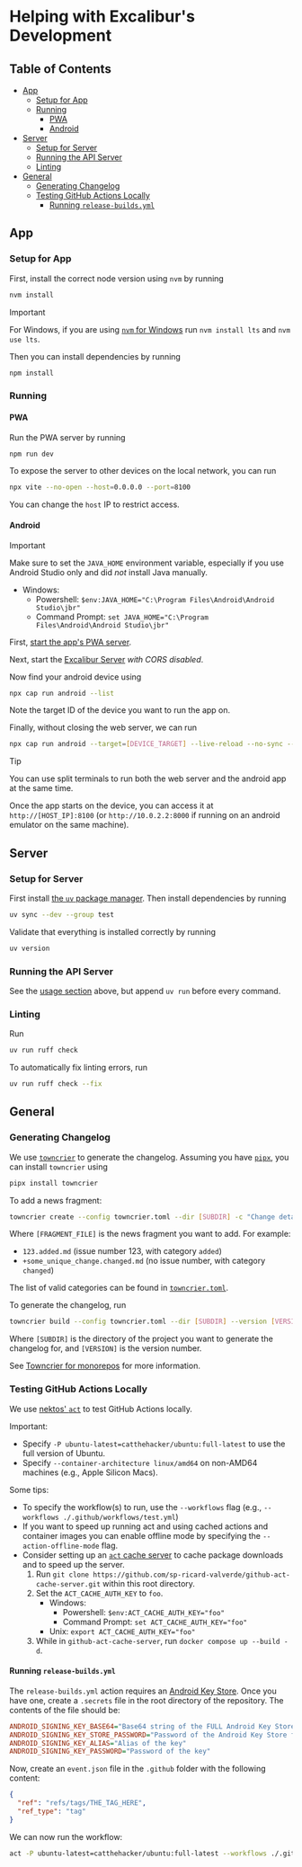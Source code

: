 # Helping with Excalibur's Development <!-- omit from toc -->

## Table of Contents <!-- omit from toc -->

- [App](#app)
  - [Setup for App](#setup-for-app)
  - [Running](#running)
    - [PWA](#pwa)
    - [Android](#android)
- [Server](#server)
  - [Setup for Server](#setup-for-server)
  - [Running the API Server](#running-the-api-server)
  - [Linting](#linting)
- [General](#general)
  - [Generating Changelog](#generating-changelog)
  - [Testing GitHub Actions Locally](#testing-github-actions-locally)
    - [Running `release-builds.yml`](#running-release-buildsyml)

## App

### Setup for App

First, install the correct node version using `nvm` by running

```bash
nvm install
```

> [!IMPORTANT]
> For Windows, if you are using [`nvm` for Windows](https://github.com/coreybutler/nvm-windows) run `nvm install lts` and `nvm use lts`.

Then you can install dependencies by running

```bash
npm install
```

### Running

#### PWA

Run the PWA server by running

```bash
npm run dev
```

To expose the server to other devices on the local network, you can run

```bash
npx vite --no-open --host=0.0.0.0 --port=8100
```

You can change the `host` IP to restrict access.

#### Android

> [!IMPORTANT]
> Make sure to set the `JAVA_HOME` environment variable, especially if you use Android Studio only and did _not_ install Java manually.
>
> - Windows:
>   - Powershell: `$env:JAVA_HOME="C:\Program Files\Android\Android Studio\jbr"`
>   - Command Prompt: `set JAVA_HOME="C:\Program Files\Android\Android Studio\jbr"`

First, [start the app's PWA server](#pwa).

Next, start the [Excalibur Server](../server/README.md) _with CORS disabled_.

Now find your android device using

```bash
npx cap run android --list
```

Note the target ID of the device you want to run the app on.

Finally, without closing the web server, we can run

```bash
npx cap run android --target=[DEVICE_TARGET] --live-reload --no-sync --port=8100 --host=[HOST_IP]
```

> [!TIP]
> You can use split terminals to run both the web server and the android app at the same time.

Once the app starts on the device, you can access it at `http://[HOST_IP]:8100` (or `http://10.0.2.2:8000` if running on an android emulator on the same machine).

## Server

### Setup for Server

First install [the `uv` package manager](https://docs.astral.sh/uv/). Then install dependencies by running

```bash
uv sync --dev --group test
```

Validate that everything is installed correctly by running

```bash
uv version
```

### Running the API Server

See the [usage section](#usage) above, but append `uv run` before every command.

### Linting

Run

```bash
uv run ruff check
```

To automatically fix linting errors, run

```bash
uv run ruff check --fix
```

## General

### Generating Changelog

We use [`towncrier`](https://github.com/twisted/towncrier) to generate the changelog. Assuming you have [`pipx`](https://pipx.pypa.io/stable/), you can install `towncrier` using

```bash
pipx install towncrier
```

To add a news fragment:

```bash
towncrier create --config towncrier.toml --dir [SUBDIR] -c "Change details go here" [FRAGMENT_FILE]
```

Where `[FRAGMENT_FILE]` is the news fragment you want to add. For example:

- `123.added.md` (issue number 123, with category `added`)
- `+some_unique_change.changed.md` (no issue number, with category `changed`)

The list of valid categories can be found in [`towncrier.toml`](./towncrier.toml).

To generate the changelog, run

```bash
towncrier build --config towncrier.toml --dir [SUBDIR] --version [VERSION]
```

Where `[SUBDIR]` is the directory of the project you want to generate the changelog for, and `[VERSION]` is the version number.

See [Towncrier for monorepos](https://towncrier.readthedocs.io/en/stable/monorepo.html) for more information.

### Testing GitHub Actions Locally

We use [nektos' `act`](https://github.com/nektar/act) to test GitHub Actions locally.

Important:

- Specify `-P ubuntu-latest=catthehacker/ubuntu:full-latest` to use the full version of Ubuntu.
- Specify `--container-architecture linux/amd64` on non-AMD64 machines (e.g., Apple Silicon Macs).

Some tips:

- To specify the workflow(s) to run, use the `--workflows` flag (e.g., `--workflows ./.github/workflows/test.yml`)
- If you want to speed up running act and using cached actions and container images you can enable offline mode by specifying the `--action-offline-mode` flag.
- Consider setting up an [`act` cache server](https://github.com/sp-ricard-valverde/github-act-cache-server/tree/main) to cache package downloads and to speed up the server.
  1. Run `git clone https://github.com/sp-ricard-valverde/github-act-cache-server.git` within this root directory.
  2. Set the `ACT_CACHE_AUTH_KEY` to `foo`.
     - Windows:
       - Powershell: `$env:ACT_CACHE_AUTH_KEY="foo"`
       - Command Prompt: `set ACT_CACHE_AUTH_KEY="foo"`
     - Unix: `export ACT_CACHE_AUTH_KEY="foo"`
  3. While in `github-act-cache-server`, run `docker compose up --build -d`.

#### Running `release-builds.yml`

The `release-builds.yml` action requires an [Android Key Store](https://developer.android.com/studio/publish/app-signing#generate-key). Once you have one, create a `.secrets` file in the root directory of the repository. The contents of the file should be:

```ini
ANDROID_SIGNING_KEY_BASE64="Base64 string of the FULL Android Key Store file's contents"
ANDROID_SIGNING_KEY_STORE_PASSWORD="Password of the Android Key Store file"
ANDROID_SIGNING_KEY_ALIAS="Alias of the key"
ANDROID_SIGNING_KEY_PASSWORD="Password of the key"
```

Now, create an `event.json` file in the `.github` folder with the following content:

```json
{
  "ref": "refs/tags/THE_TAG_HERE",
  "ref_type": "tag"
}
```

We can now run the workflow:

```bash
act -P ubuntu-latest=catthehacker/ubuntu:full-latest --workflows ./.github/workflows/release-builds.yml --secret-file ./.secrets -e ./.github/event.json --artifact-server-path ./dist
```
